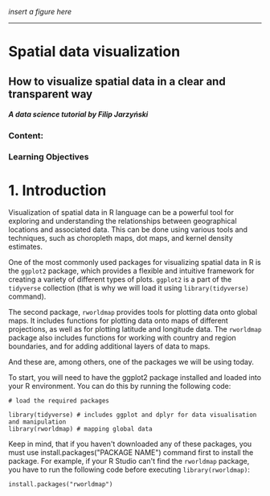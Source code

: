 *insert a figure here*

---------------------

# **Spatial data visualization**

## **How to visualize spatial data in a clear and transparent way**

##### *A data science tutorial by Filip Jarzyński*

### Content:

### Learning Objectives

# 1. Introduction
Visualization of spatial data in R language can be a powerful tool for exploring and understanding the relationships between geographical locations and associated data. This can be done using various tools and techniques, such as choropleth maps, dot maps, and kernel density estimates.

One of the most commonly used packages for visualizing spatial data in R is the `ggplot2` package, which provides a flexible and intuitive framework for creating a variety of different types of plots. `ggplot2` is a part of the `tidyverse` collection (that is why we will load it using `library(tidyverse)` command). 

The second package, `rworldmap` provides tools for plotting data onto global maps. It includes functions for plotting data onto maps of different projections, as well as for plotting latitude and longitude data. The `rworldmap` package also includes functions for working with country and region boundaries, and for adding additional layers of data to maps. 

And these are, among others, one of the packages we will be using today. 

To start, you will need to have the ggplot2 package installed and loaded into your R environment. You can do this by running the following code:

```{r}
# load the required packages

library(tidyverse) # includes ggplot and dplyr for data visualisation and manipulation
library(rworldmap) # mapping global data 
``` 
Keep in mind, that if you haven't downloaded any of these packages, you must use install.packages("PACKAGE NAME") command first to install the package. For example, if your R Studio can't find the `rworldmap` package, you have to run the following code before executing `library(rworldmap)`:

```{r}
install.packages("rworldmap") 
``` 

